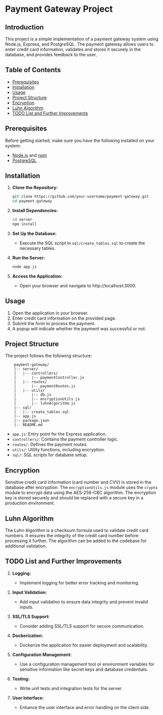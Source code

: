 # Payment Gateway Project

## Introduction

This project is a simple implementation of a payment gateway system using Node.js, Express, and PostgreSQL. The payment gateway allows users to enter credit card information, validates and stores it securely in the database, and provides feedback to the user.

## Table of Contents

- [Prerequisites](#prerequisites)
- [Installation](#installation)
- [Usage](#usage)
- [Project Structure](#project-structure)
- [Encryption](#encryption)
- [Luhn Algorithm](#luhn-algorithm)
- [TODO List and Further Improvements](#todo-list-and-further-improvements)

## Prerequisites

Before getting started, make sure you have the following installed on your system:

- [Node.js](https://nodejs.org/) and [npm](https://www.npmjs.com/)
- [PostgreSQL](https://www.postgresql.org/)

## Installation

1. **Clone the Repository:**

   ```bash
   git clone https://github.com/your-username/payment-gateway.git
   cd payment-gateway

   ```

2. **Install Dependencies:**

   ```bash
   cd server
   npm install

   ```

3. **Set Up the Database:**

   - Execute the SQL script in `sql/create_tables.sql` to create the necessary tables.

4. **Run the Server:**

   ```bash
   node app.js

   ```

5. **Access the Application:**

   - Open your browser and navigate to http://localhost:3000.

## Usage

1.  Open the application in your browser.
2.  Enter credit card information on the provided page.
3.  Submit the form to process the payment.
4.  A popup will indicate whether the payment was successful or not.

## Project Structure

The project follows the following structure:

```plaintext
    payment-gateway/
    |-- server/
    |   |-- controllers/
    |       |-- paymentController.js
    |   |-- routes/
    |       |-- paymentRoutes.js
    |   |-- utils/
    |       |-- db.js
    |       |-- encryptionUtils.js
    |       |-- luhnAlgorithm.js
    |-- sql/
    |   |-- create_tables.sql
    |-- app.js
    |-- package.json
    |-- README.md
```

- `app.js`: Entry point for the Express application.
- `controllers/`: Contains the payment controller logic.
- `routes/`: Defines the payment routes.
- `utils/`: Utility functions, including encryption.
- `sql/`: SQL scripts for database setup.

## Encryption

Sensitive credit card information (card number and CVV) is stored in the database after encryption. The `encryptionUtils.js` module uses the `crypto` module to encrypt data using the AES-256-CBC algorithm. The encryption key is stored securely and should be replaced with a secure key in a production environment.

## Luhn Algorithm

The Luhn Algorithm is a checksum formula used to validate credit card numbers. It ensures the integrity of the credit card number before processing it further. The algorithm can be added to the codebase for additional validation.

## TODO List and Further Improvements

1.  **Logging:**

    - Implement logging for better error tracking and monitoring.

2.  **Input Validation:**

    - Add input validation to ensure data integrity and prevent invalid inputs.

3.  **SSL/TLS Support:**

    - Consider adding SSL/TLS support for secure communication.

4.  **Dockerization:**

    - Dockerize the application for easier deployment and scalability.

5.  **Configuration Management:**

    - Use a configuration management tool or environment variables for sensitive information like secret keys and database credentials.

6.  **Testing:**

    - Write unit tests and integration tests for the server.

7.  **User Interface:**
    - Enhance the user interface and error handling on the client side.
